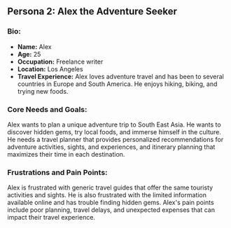 ## Persona 2: Alex the Adventure Seeker

### Bio:

-   **Name:** Alex
-   **Age:** 25
-   **Occupation:** Freelance writer
-   **Location:** Los Angeles
-   **Travel Experience:** Alex loves adventure travel and has been to several countries in Europe and South America. He enjoys hiking, biking, and trying new foods.

### Core Needs and Goals:

Alex wants to plan a unique adventure trip to South East Asia. He wants to discover hidden gems, try local foods, and immerse himself in the culture. He needs a travel planner that provides personalized recommendations for adventure activities, sights, and experiences, and itinerary planning that maximizes their time in each destination.

### Frustrations and Pain Points:

Alex is frustrated with generic travel guides that offer the same touristy activities and sights. He is also frustrated with the limited information available online and has trouble finding hidden gems. Alex's pain points include poor planning, travel delays, and unexpected expenses that can impact their travel experience.
